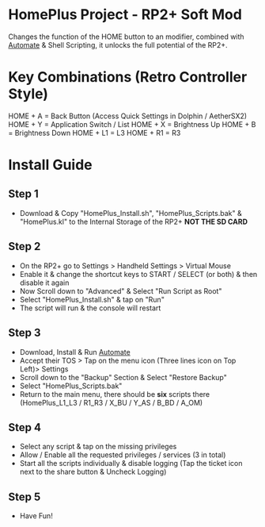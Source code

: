 # HomePlus Project - RP2+ Soft Mod

Changes the function of the HOME button to an modifier, combined with [Automate](https://llamalab.com/automate/) & Shell Scripting, it unlocks the full potential of the RP2+.

# Key Combinations (Retro Controller Style)

HOME + A  = Back Button (Access Quick Settings in Dolphin / AetherSX2) 
HOME + Y  = Application Switch / List
HOME + X  = Brightness Up
HOME + B  = Brightness Down
HOME + L1 = L3
HOME + R1 = R3

# Install Guide

## Step 1

- Download & Copy "HomePlus_Install.sh", "HomePlus_Scripts.bak" & "HomePlus.kl" to the Internal Storage of the RP2+ **NOT THE SD CARD**

## Step 2

- On the RP2+ go to Settings > Handheld Settings > Virtual Mouse
- Enable it & change the shortcut keys to START / SELECT (or both) & then disable it again
- Now Scroll down to "Advanced" & Select "Run Script as Root"
- Select "HomePlus_Install.sh" & tap on "Run"
- The script will run & the console will restart

## Step 3

- Download, Install & Run [Automate](https://llamalab.com/automate/)
- Accept their TOS > Tap on the menu icon (Three lines icon on Top Left)> Settings
- Scroll down to the "Backup" Section & Select "Restore Backup"
- Select "HomePlus_Scripts.bak"
- Return to the main menu, there should be **six** scripts there (HomePlus_L1_L3 / R1_R3 / X_BU / Y_AS / B_BD / A_OM)

## Step 4

- Select any script & tap on the missing privileges
- Allow / Enable all the requested privileges / services (3 in total)
- Start all the scripts individually & disable logging (Tap the ticket icon next to the share button & Uncheck Logging)

## Step 5

- Have Fun!
